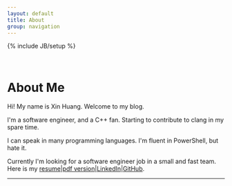 ```yaml
---
layout: default
title: About
group: navigation
---
```

{% include JB/setup %}

<br/>

# About Me

Hi! My name is Xin Huang. Welcome to my blog. 

I'm a software engineer, and a C++ fan. 
Starting to contribute to clang in my spare time.

I can speak in many programming languages. I'm fluent in PowerShell, but hate it.

Currently I'm looking for a software engineer job in a small and fast team.
Here is my [resume]|[pdf version]|[LinkedIn]|[GitHub].

[resume]:http://xinhuang.github.io/resume.html
[pdf version]:http://xinhuang.github.io/resume.pdf
[LinkedIn]:http://www.linkedin.com/in/xinhuang123
[GitHub]:https://github.com/xinhuang

---
